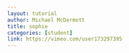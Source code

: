 ```yaml
---
layout: tutorial
author: Michael McDermott
title: sophie
categories: [student]
link: https://vimeo.com/user173297395
---
```

